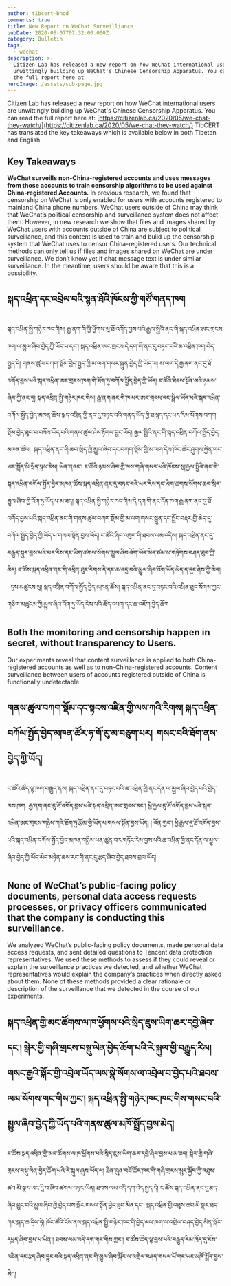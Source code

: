 ```yaml
---
author: tibcert-bhod
comments: true
title: New Report on WeChat Surveilliance
pubDate: 2020-05-07T07:32:00.000Z
category: Bulletin
tags:
  - wechat
description: >-
  Citizen Lab has released a new report on how WeChat international users are
  unwittingly building up WeChat's Chinese Censorship Apparatus. You can read
  the full report here at
heroImage: /assets/sub-page.jpg
---
```


Citizen Lab has released a new report on how WeChat international users are unwittingly building up WeChat's Chinese Censorship Apparatus. You can read the full report here at: [https://citizenlab.ca/2020/05/we-chat-they-watch/](https://citizenlab.ca/2020/05/we-chat-they-watch/) TibCERT has translated the key takeaways which is available below in both Tibetan and English.

## **Key Takeaways**

**WeChat surveills non-China-registered accounts and uses messages from those accounts to train censorship algorithms to be used against China-registered Accounts.**
In previous research, we found that censorship on WeChat is only enabled for users with accounts registered to mainland China phone numbers. WeChat users outside of China may think that WeChat’s political censorship and surveillance system does not affect them. However, in new research we show that files and images shared by WeChat users with accounts outside of China are subject to political surveillance, and this content is used to train and build up the censorship system that WeChat uses to censor China-registered users. Our technical methods can only tell us if files and images shared on WeChat are under surveillance. We don’t know yet if chat message text is under similar surveillance. In the meantime, users should be aware that this is a possibility.

## སྐད་འཕྲིན་དང་འབྲེལ་བའི་སྙན་ཐོའི་ཁོངས་ཀྱི་གཙོ་གནད་ཁག

སྐད་འཕྲིན་སྤྱི་གཉེར་ཁང་གིས། རྒྱ་ནག་གི་ཕྱི་ཕྱོགས་སུ་ཐོ་འགོད་བྱས་པའི་རྒྱལ་སྤྱིའི་ནང་གི་སྐད་འཕྲིན་ཨང་གྲངས་ཁག་ལ་མྱུལ་ཞིབ་བྱེད་ཀྱི་ཡོད་པ་དང་། སྐད་འཕྲིན་ཨང་གྲངས་དེ་དག་གི་ནང་དུ་བཏང་བའི་ཆ་འཕྲིན་ཁག་བེད་སྤྱད་དེ། གནས་ཚུལ་བཀག་སྡོམ་བྱེད་སྤྱད་ཀྱི་མ་ལག་གསར་སྐྲུན་བྱེད་ཀྱི་ཡོད་ལ། མ་ལག་དེ་རྒྱ་ནག་ནང་དུ་ཐོ་འགོད་བྱས་པའི་སྐད་འཕྲིན་ཨང་གྲངས་ཁག་གི་ཐོག་ཏུ་བཀོལ་སྤྱོད་བྱེད་ཀྱི་ཡོད། ང་ཚོའི་ཐེངས་སྔོན་མའི་ཉམས་ཞིབ་ཀྱི་ནང་དུ། སྐད་འཕྲིན་སྤྱི་གཉེར་ཁང་གིས། རྒྱ་ནག་ནང་གི་ཁ་པར་ཨང་གྲངས་དང་སྦྲེལ་ཡོད་པའི་སྐད་འཕྲིན་བཀོལ་སྤྱོད་བྱེད་མཁན་ཚོས་སྐད་འཕྲིན་གྱི་ནང་དུ་བཏང་བའི་གནད་ཡོད་ཀྱི་ཐ་སྙད་དང་པར་རིས་སོགས་བཀག་སྡོམ་བྱེད་ཐུབ་པ་བཟོས་ཡོད་པའི་གནས་ཚུལ་ཤེས་རྟོགས་བྱུང་ཡོད། རྒྱལ་སྤྱིའི་ནང་གི་སྐད་འཕྲིན་བཀོལ་སྤྱོད་བྱེད་མཁན་ཚོས།  སྐད་འཕྲིན་ནང་གི་ཆབ་སྲིད་ཀྱི་མྱུལ་ཞིབ་དང་བཀག་སྡོམ་གྱི་མ་ལག་དེས་ཁོང་ཚོར་ཤུགས་རྐྱེན་གང་ཡང་སྤྲོད་མི་སྲིད་སྙམ་ངེས། ཡིན་ནའང་། ང་ཚོའི་ཉམས་ཞིབ་ཀྱི་ལས་གཞི་གསར་པའི་ཁོངས་སུ།རྒྱལ་སྤྱིའི་ནང་གི་སྐད་འཕྲིན་བཀོལ་སྤྱོད་བྱེད་མཁན་ཚོས་སྐད་འཕྲིན་ནང་དུ་བཏང་བའི་པར་རིས་དང་ཡིག་ཚགས་སོགས་ཆབ་སྲིད་མྱུལ་ཞིབ་ཀྱི་འོག་ཏུ་ཡོད་པ་མ་ཟད། སྐད་འཕྲིན་སྤྱི་གཉེར་ཁང་གིས་དེ་དག་གི་ནང་དོན་ཁག་རྒྱ་ནག་ནང་དུ་ཐོ་འགོད་བྱས་པའི་སྐད་འཕྲིན་ནང་གི་གནས་ཚུལ་བཀག་སྡོམ་གྱི་མ་ལག་གསར་སྐྲུན་དང་སྦྱོང་བརྡར་གྱི་ཆེད་དུ་བཀོལ་སྤྱོད་བྱེད་ཀྱི་ཡོད་པ་གསལ་སྟོན་བྱས་ཡོད། ང་ཚོའི་ཞིབ་འཇུག་གི་ཐབས་ལམ་འདིས། སྐད་འཕྲིན་ནང་དུ་བརྒྱུད་སྐུར་བྱས་པའི་པར་རིས་དང་ཡིག་ཚགས་སོགས་མྱུལ་ཞིབ་འོག་ཡོད་མེད་ཙམ་མ་གཏོགས་བཤད་ཐུབ་ཀྱི་མེད། ང་ཚོས་སྐད་འཕྲིན་ནང་གི་འཕྲིན་ཐུང་རིགས་དེ་དང་ཆ་འདྲ་བའི་མྱུལ་ཞིབ་འོག་ཡོད་མེད་ད་དུང་ཤེས་ཀྱི་མེད།   དུས་མཚུངས་སུ། སྐད་འཕྲིན་བཀོལ་སྤྱོད་བྱེད་མཁན་ཚོས། སྐད་འཕྲིན་ནང་དུ་བཏང་བའི་འཕྲིན་ཐུང་སོགས་ཀྱང་གཅིག་མཚུངས་ཀྱི་མྱུལ་ཞིབ་འོག་ཏུ་ཡོད་ངེས་པའི་ཚོད་དཔག་དང་ཆ་འཇོག་བྱེད་ཆོག

## Both the monitoring and censorship happen in secret, without transparency to Users.

Our experiments reveal that content surveillance is applied to both China-registered accounts as well as to non-China-registered accounts. Content surveillance between users of accounts registered outside of China is functionally undetectable.

## གནས་ཚུལ་བཀག་སྡོམ་དང་སྟངས་འཛིན་གྱི་ལས་ཀའི་རིགས། སྐད་འཕྲིན་བཀོལ་སྤྱོད་བྱེད་མཁན་ཚོར་ཧ་གོ་རུ་མ་བཅུག་པར།  གསང་བའི་ཐོག་ནས་བྱེད་ཀྱི་ཡོད།

ང་ཚོའི་ཚོད་ལྟ་ཁག་བརྒྱུད་ནས། སྐད་འཕྲིན་ནང་དུ་བཏང་བའི་ཆ་འཕྲིན་གྱི་ནང་དོན་ལ་མྱུལ་ཞིབ་བྱེད་པའི་བྱེད་ལས་ཁག  རྒྱ་ནག་ནང་དུ་ཐོ་འགོད་བྱས་པའི་སྐད་འཕྲིན་ཨང་གྲངས་དང་། ཕྱི་རྒྱལ་དུ་ཐོ་འགོད་བྱས་པའི་སྐད་འཕྲིན་ཨང་གྲངས་གཉིས་ཀའི་ཐོག་ཏུ་རྩོམ་གྱི་ཡོད་པ་གསལ་སྟོན་བྱས་ཡོད། ། འོན་ཀྱང་། ཕྱི་རྒྱལ་དུ་ཐོ་འགོད་བྱས་པའི་སྐད་འཕྲིན་བཀོལ་སྤྱོད་བྱེད་མཁན་གཉིས་ཕན་ཚུན་བར་གཏོང་རེས་བྱས་པའི་ཆ་འཕྲིན་གྱི་ནང་དོན་ལ་མྱུལ་ཞིབ་བྱེད་ཀྱི་ཡོད་མེད་མཉེན་ཆས་རང་གི་ནང་དུ་རྩད་ཞིབ་བྱེད་ཐབས་བྲལ་ཡོད།

## None of WeChat’s public-facing policy documents, personal data access requests processes, or privacy officers communicated that the company is conducting this surveillance.

We analyzed WeChat’s public-facing policy documents, made personal data access requests, and sent detailed questions to Tencent data protection representatives. We used these methods to assess if they could reveal or explain the surveillance practices we detected, and whether WeChat representatives would explain the company’s practices when directly asked about them. None of these methods provided a clear rationale or description of the surveillance that we detected in the course of our experiments.

## སྐད་འཕྲིན་གྱི་མང་ཚོགས་ལ་ཁ་ཕྱོགས་པའི་སྲིད་ཇུས་ཡིག་ཆར་དབྱེ་ཞིབ་དང་། སྒེར་གྱི་གཞི་གྲངས་བསྡུ་ལེན་བྱེད་ཆོག་པའི་རེ་སྐུལ་གྱི་བརྒྱུད་རིམ། གསང་རྒྱའི་སྐོར་གྱི་འབྲེལ་ཡོད་ལས་སྣེ་སོགས་ལ་འབྲེལ་བ་བྱེད་པའི་ཐབས་ལམ་སོགས་གང་གིས་ཀྱང་། སྐད་འཕྲིན་སྤྱི་གཉེར་ཁང་ཁང་གིས་གསང་བའི་མྱུལ་ཞིབ་བྱེད་ཀྱི་ཡོད་པའི་གནས་ཚུལ་མཁོ་སྤྲོད་བྱས་མེད།

ང་ཚོས་སྐད་འཕྲིན་གྱི་མང་ཚོགས་ལ་ཁ་ཕྱོགས་པའི་སྲིད་ཇུས་ཡིག་ཆར་དབྱེ་ཞིབ་བྱས་པ་མ་ཟད། སྒེར་གྱི་གཞི་གྲངས་བསྡུ་ལེན་བྱེད་ཆོག་པའི་རེ་སྐུལ་ཞུས་ཡོད་ལ། ཐིན་ཞུན་བཟོ་ཚོང་ཁང་གི་གཞི་གྲངས་སྲུང་སྐྱོབ་ཀྱི་འཐུས་ཚབ་མི་སྣར་ཡང་དྲི་བ་ཞིབ་ཚགས་བཏང་ཡིན། ཐབས་ལམ་འདི་དག་བེད་སྤྱད་དེ། ང་ཚོས་སྐད་འཕྲིན་ནང་དུ་རྩད་ཞིབ་བྱུང་བའི་མྱུལ་ཞིབ་ཀྱི་བྱེད་ལས་སྐོར་གསལ་སྟོན་བྱེད་ཐུབ་མིན་དང་། སྐད་འཕྲིན་གྱི་འཐུས་ཚབ་མི་སྣར་ཐད་ཀར་སྐད་ཆ་དྲིས་ཏེ། ཁོང་ཚོའི་ངོས་ནས་སྐད་འཕྲིན་སྤྱི་གཉེར་ཁང་གི་བྱེད་ལས་ཁག་ལ་འགྲེལ་བཤད་བྱེད་མིན་སྐོར་དཔྱད་ཞིབ་བྱས་པ་ཡིན་། ཐབས་ལམ་འདི་དག་གང་གིས་ཀྱང་། ང་ཚོས་ཚོད་ལྟ་བྱས་པའི་བརྒྱུད་རིམ་ཁྲོད་དུ་ངོས་འཛིན་དང་རྩད་ཞིབ་བྱུང་བའི་སྐད་འཕྲིན་ནང་གི་མྱུལ་ཞིབ་སྐོར་ལ་འགྲེལ་བཤད་གསལ་པོ་གང་ཡང་མཁོ་སྤྲོད་བྱས་མེད།
